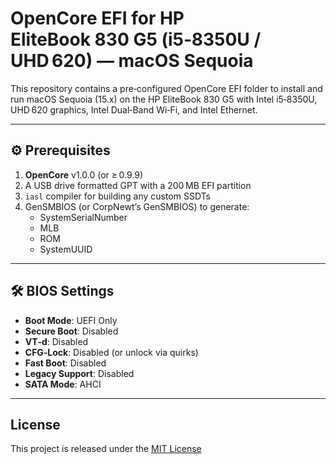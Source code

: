 # OpenCore EFI for HP EliteBook 830 G5 (i5‑8350U / UHD 620) — macOS Sequoia

This repository contains a pre‑configured OpenCore EFI folder to install and run macOS Sequoia (15.x) on the HP EliteBook 830 G5 with Intel i5‑8350U, UHD 620 graphics, Intel Dual‑Band Wi‑Fi, and Intel Ethernet.

---


## ⚙️ Prerequisites

1. **OpenCore** v1.0.0 (or ≥ 0.9.9)  
2. A USB drive formatted GPT with a 200 MB EFI partition  
3. `iasl` compiler for building any custom SSDTs  
4. GenSMBIOS (or CorpNewt’s GenSMBIOS) to generate:
   - SystemSerialNumber
   - MLB
   - ROM
   - SystemUUID

---

## 🛠 BIOS Settings

- **Boot Mode**: UEFI Only  
- **Secure Boot**: Disabled  
- **VT‑d**: Disabled  
- **CFG‑Lock**: Disabled (or unlock via quirks)  
- **Fast Boot**: Disabled  
- **Legacy Support**: Disabled  
- **SATA Mode**: AHCI  

---

## License

This project is released under the [MIT License](LICENSE)